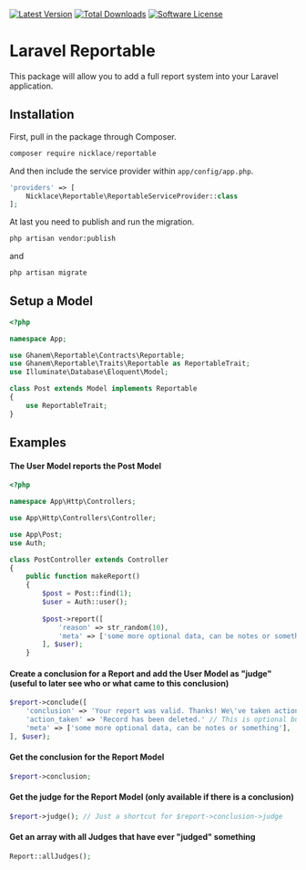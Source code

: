 [![Latest Version](https://img.shields.io/github/release/abdullahghanem/reportable.svg?style=flat-square)](https://github.com/abdullahghanem/reportable/releases)
[![Total Downloads](https://img.shields.io/packagist/dt/ghanem/reportable.svg?style=flat-square)](https://packagist.org/packages/ghanem/reportable)
[![Software License](https://img.shields.io/badge/license-MIT-brightgreen.svg?style=flat-square)](LICENSE)
# Laravel Reportable
This package will allow you to add a full report system into your Laravel application.

## Installation

First, pull in the package through Composer.

```js
composer require nicklace/reportable
```

And then include the service provider within `app/config/app.php`.

```php
'providers' => [
    Nicklace\Reportable\ReportableServiceProvider::class
];
```

At last you need to publish and run the migration.

```bash
php artisan vendor:publish
```
and
```bash
php artisan migrate
```

## Setup a Model
```php
<?php

namespace App;

use Ghanem\Reportable\Contracts\Reportable;
use Ghanem\Reportable\Traits\Reportable as ReportableTrait;
use Illuminate\Database\Eloquent\Model;

class Post extends Model implements Reportable
{
    use ReportableTrait;
}

```

## Examples

#### The User Model reports the Post Model
```php
<?php

namespace App\Http\Controllers;

use App\Http\Controllers\Controller;

use App\Post;
use Auth;

class PostController extends Controller
{
    public function makeReport()
    {
        $post = Post::find(1);
        $user = Auth::user();
        
        $post->report([
            'reason' => str_random(10),
            'meta' => ['some more optional data, can be notes or something'],
        ], $user);
    }
```

#### Create a conclusion for a Report and add the User Model as "judge" (useful to later see who or what came to this conclusion)
```php
$report->conclude([
    'conclusion' => 'Your report was valid. Thanks! We\'ve taken action and removed the entry.',
    'action_taken' => 'Record has been deleted.' // This is optional but can be useful to see what happend to the record
    'meta' => ['some more optional data, can be notes or something'],
], $user);
```

#### Get the conclusion for the Report Model
```php
$report->conclusion;
```

#### Get the judge for the Report Model (only available if there is a conclusion)
```php
$report->judge(); // Just a shortcut for $report->conclusion->judge
```

#### Get an array with all Judges that have ever "judged" something
```php
Report::allJudges();
```
